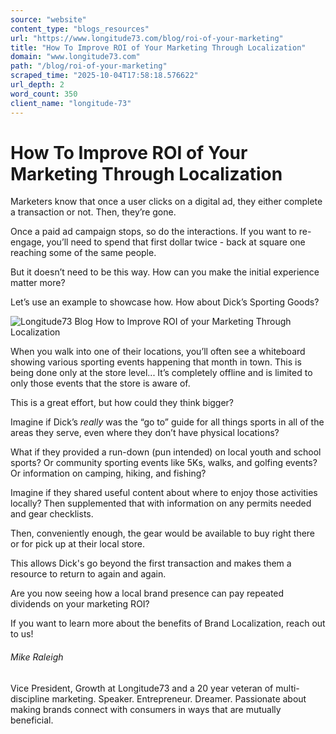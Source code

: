 ```yaml
---
source: "website"
content_type: "blogs_resources"
url: "https://www.longitude73.com/blog/roi-of-your-marketing"
title: "How To Improve ROI of Your Marketing Through Localization"
domain: "www.longitude73.com"
path: "/blog/roi-of-your-marketing"
scraped_time: "2025-10-04T17:58:18.576622"
url_depth: 2
word_count: 350
client_name: "longitude-73"
---
```


# How To Improve ROI of Your Marketing Through Localization

Marketers know that once a user clicks on a digital ad, they either complete a transaction or not. Then, they’re gone.

Once a paid ad campaign stops, so do the interactions. If you want to re-engage, you’ll need to spend that first dollar twice - back at square one reaching some of the same people.

But it doesn’t need to be this way. How can you make the initial experience matter more?

Let’s use an example to showcase how. How about Dick’s Sporting Goods?

![Longitude73 Blog How to Improve ROI of your Marketing Through Localization](https://www.longitude73.com/hs-fs/hubfs/shutterstock_768464587.jpg?width=463&name=shutterstock_768464587.jpg)

When you walk into one of their locations, you’ll often see a whiteboard showing various sporting events happening that month in town. This is being done only at the store level... It’s completely offline and is limited to only those events that the store is aware of.

This is a great effort, but how could they think bigger?

Imagine if Dick’s _really_ was the “go to” guide for all things sports in all of the areas they serve, even where they don’t have physical locations?

What if they provided a run-down (pun intended) on local youth and school sports? Or community sporting events like 5Ks, walks, and golfing events? Or information on camping, hiking, and fishing?

Imagine if they shared useful content about where to enjoy those activities locally? Then supplemented that with information on any permits needed and gear checklists.

Then, conveniently enough, the gear would be available to buy right there or for pick up at their local store.

This allows Dick's go beyond the first transaction and makes them a resource to return to again and again.

Are you now seeing how a local brand presence can pay repeated dividends on your marketing ROI?

If you want to learn more about the benefits of Brand Localization, reach out to us!

###### Mike Raleigh

Vice President, Growth at Longitude73 and a 20 year veteran of multi-discipline marketing. Speaker. Entrepreneur. Dreamer. Passionate about making brands connect with consumers in ways that are mutually beneficial.